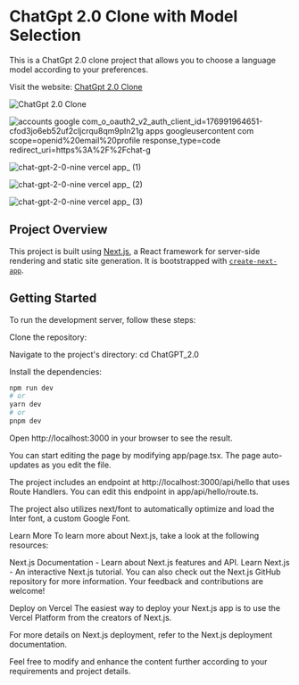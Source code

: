 # ChatGpt 2.0 Clone with Model Selection

This is a ChatGpt 2.0 clone project that allows you to choose a language model according to your preferences.

Visit the website: [ChatGpt 2.0 Clone](https://chat-gpt-2-0-nine.vercel.app/)

![ChatGpt 2.0 Clone](https://github.com/RishabhGithub7348/ChatGPT_2.0/assets/75687649/f494c7ff-7e54-47c8-be32-9c924ee115e7)

![accounts google com_o_oauth2_v2_auth_client_id=176991964651-cfod3jo6eb52uf2cljcrqu8qm9pln21g apps googleusercontent com scope=openid%20email%20profile response_type=code redirect_uri=https%3A%2F%2Fchat-g](https://github.com/RishabhGithub7348/ChatGPT_2.0/assets/75687649/2b5681f7-f5f2-44db-8af2-a59788f32fe0)

![chat-gpt-2-0-nine vercel app_ (1)](https://github.com/RishabhGithub7348/ChatGPT_2.0/assets/75687649/bbc91f21-3f01-469b-8b99-3726efbf691b)

![chat-gpt-2-0-nine vercel app_ (2)](https://github.com/RishabhGithub7348/ChatGPT_2.0/assets/75687649/b8131483-2b94-47cd-8fea-120ffa8a949f)

![chat-gpt-2-0-nine vercel app_ (3)](https://github.com/RishabhGithub7348/ChatGPT_2.0/assets/75687649/08df7c91-726c-42dd-9a3a-106456741b65)

## Project Overview

This project is built using [Next.js](https://nextjs.org/), a React framework for server-side rendering and static site generation. It is bootstrapped with [`create-next-app`](https://github.com/vercel/next.js/tree/canary/packages/create-next-app).

## Getting Started

To run the development server, follow these steps:

 Clone the repository:

 Navigate to the project's directory:
  cd ChatGPT_2.0
  
 Install the dependencies:
 ```bash
 npm run dev
 # or
 yarn dev
 # or
 pnpm dev
 ```

 Open http://localhost:3000 in your browser to see the result.

You can start editing the page by modifying app/page.tsx. The page auto-updates as you edit the file.

The project includes an endpoint at http://localhost:3000/api/hello that uses Route Handlers. You can edit this endpoint in app/api/hello/route.ts.

The project also utilizes next/font to automatically optimize and load the Inter font, a custom Google Font.

Learn More
To learn more about Next.js, take a look at the following resources:

Next.js Documentation - Learn about Next.js features and API.
Learn Next.js - An interactive Next.js tutorial.
You can also check out the Next.js GitHub repository for more information. Your feedback and contributions are welcome!

Deploy on Vercel
The easiest way to deploy your Next.js app is to use the Vercel Platform from the creators of Next.js.

For more details on Next.js deployment, refer to the Next.js deployment documentation.

Feel free to modify and enhance the content further according to your requirements and project details.
